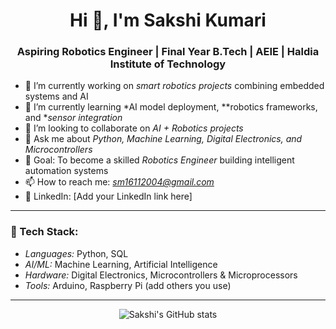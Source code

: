 <h1 align="center">Hi 👋, I'm Sakshi Kumari</h1>
<h3 align="center">Aspiring Robotics Engineer | Final Year B.Tech | AEIE | Haldia Institute of Technology</h3>

- 🔭 I’m currently working on *smart robotics projects* combining embedded systems and AI  
- 🌱 I’m currently learning *AI model deployment, **robotics frameworks, and **sensor integration*  
- 👯 I’m looking to collaborate on *AI + Robotics projects*  
- 💬 Ask me about *Python, Machine Learning, Digital Electronics, and Microcontrollers*  
- 🎯 Goal: To become a skilled *Robotics Engineer* building intelligent automation systems  
- 📫 How to reach me: *sm16112004@gmail.com*  
- 🔗 LinkedIn: [Add your LinkedIn link here]

---

### 🚀 Tech Stack:
- *Languages:* Python, SQL  
- *AI/ML:* Machine Learning, Artificial Intelligence  
- *Hardware:* Digital Electronics, Microcontrollers & Microprocessors  
- *Tools:* Arduino, Raspberry Pi (add others you use)  

---

<p align="center">
  <img src="https://github-readme-stats.vercel.app/api?username=mishrasakshi16&show_icons=true&theme=radical" alt="Sakshi's GitHub stats" />
</p>
